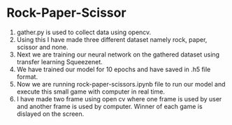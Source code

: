# Rock-Paper-Scissor
1. gather.py is used to collect data using opencv.
2. Using this I have made three different dataset namely rock, paper, scissor and none.
3. Next we are training our neural network on the gathered dataset using transfer learning Squeezenet.
6. We have trained our model for 10 epochs and have saved in .h5 file format. 
7. Now we are running rock-paper-scissors.ipynb file to run our model and execute this small game with computer in real time.
8. I have made two frame using open cv where one frame is used by user and another frame is used by computer. Winner of each game is dislayed on the screen. 
